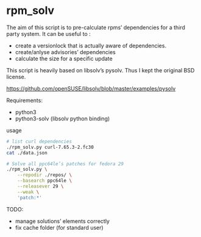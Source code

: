 # rpm_solv
The aim of this script is to pre-calculate rpms’ dependencies for a third party system.
It can be useful to : 
* create a versionlock that is actually aware of dependencies. 
* create/anlyse advisories’ dependencies 
* calculate the size for a specific update

This script is heavily based on libsolv’s pysolv.
Thus I kept the original BSD license.

https://github.com/openSUSE/libsolv/blob/master/examples/pysolv


Requirements:
* python3
* python3-solv (libsolv python binding)

usage
```bash
# list curl dependencies
./rpm_solv.py curl-7.65.3-2.fc30
cat ./data.json

# Solve all ppc64le’s patches for fedora 29
./rpm_solv.py \
    --repodir ./repos/ \
    --basearch ppc64le \
    --releasever 29 \
    --weak \
    'patch:*'
```

TODO:
* manage solutions’ elements correctly
* fix cache folder (for standard user)

